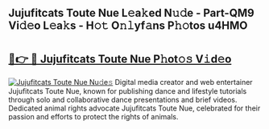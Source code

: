 ## Jujufitcats Toute Nue L𝚎a𝚔ed N𝚞𝚍e - Part-QM9 Vi𝚍𝚎o L𝚎a𝚔s - H𝚘𝚝 O𝚗𝚕yf𝚊ns P𝚑𝚘tos u4HMO

# <h2><a href="http://kfbri2.oniu.top/?m=Jujufitcats+Toute+Nue">🔗👉 🔴 Jujufitcats Toute Nue P𝚑ot𝚘𝚜 V𝚒d𝚎o</a></h2>

[![Jujufitcats Toute Nue Nu𝚍e𝚜](https://i.imgur.com/0qMVB7G.gif)](http://kfbri2.oniu.top/?m=Jujufitcats+Toute+Nue)
Digital media creator and web entertainer Jujufitcats Toute Nue, known for publishing dance and lifestyle tutorials through solo and collaborative dance presentations and brief videos. Dedicated animal rights advocate Jujufitcats Toute Nue, celebrated for their passion and efforts to protect the rights of animals.  
